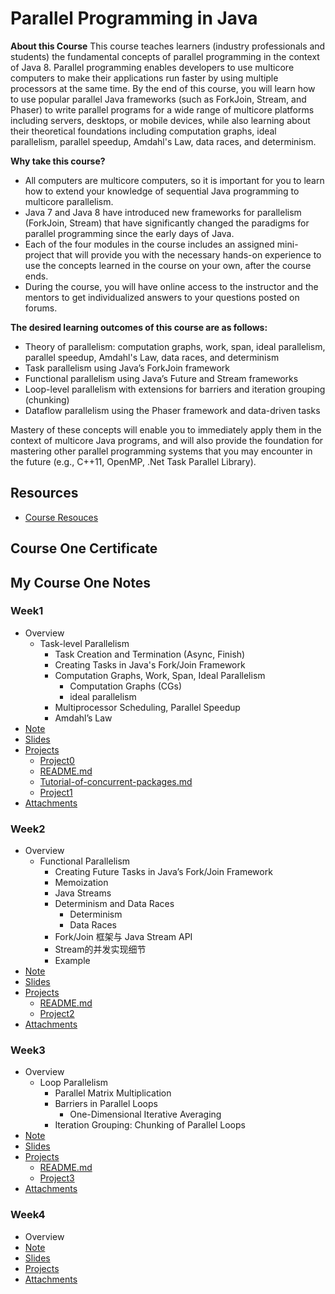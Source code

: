 # Parallel Programming in Java

**About this Course** This course teaches learners (industry professionals and students) the fundamental concepts of parallel programming in the context of Java 8. Parallel programming enables developers to use multicore computers to make their applications run faster by using multiple processors at the same time. By the end of this course, you will learn how to use popular parallel Java frameworks (such as ForkJoin, Stream, and Phaser) to write parallel programs for a wide range of multicore platforms including servers, desktops, or mobile devices, while also learning about their theoretical foundations including computation graphs, ideal parallelism, parallel speedup, Amdahl's Law, data races, and determinism.

**Why take this course?**

- All computers are multicore computers, so it is important for you to learn how to extend your knowledge of sequential Java programming to multicore parallelism.
- Java 7 and Java 8 have introduced new frameworks for parallelism (ForkJoin, Stream) that have significantly changed the paradigms for parallel programming since the early days of Java.
- Each of the four modules in the course includes an assigned mini-project that will provide you with the necessary hands-on experience to use the concepts learned in the course on your own, after the course ends.
- During the course, you will have online access to the instructor and the mentors to get individualized answers to your questions posted on forums.

**The desired learning outcomes of this course are as follows:**

- Theory of parallelism: computation graphs, work, span, ideal parallelism, parallel speedup, Amdahl's Law, data races, and determinism
- Task parallelism using Java’s ForkJoin framework
- Functional parallelism using Java’s Future and Stream frameworks
- Loop-level parallelism with extensions for barriers and iteration grouping (chunking)
- Dataflow parallelism using the Phaser framework and data-driven tasks

Mastery of these concepts will enable you to immediately apply them in the context of multicore Java programs, and will also provide the foundation for mastering other parallel programming systems that you may encounter in the future  (e.g., C++11, OpenMP, .Net Task Parallel Library).


## Resources
- [Course Resouces](./resources)

## Course One Certificate


## My Course One Notes

### Week1
- Overview
  - Task-level Parallelism
    - Task Creation and Termination (Async, Finish)
    - Creating Tasks in Java's Fork/Join Framework
    - Computation Graphs, Work, Span, Ideal Parallelism
      - Computation Graphs (CGs)
      - ideal parallelism
    - Multiprocessor Scheduling, Parallel Speedup
    - Amdahl’s Law
- [Note](./week1/README.md)
- [Slides](./week1/slides)
- [Projects](./week1/projects)
  - [Project0](./week1/projects/miniproject_0)
  - [README.md](./week1/projects/README.md)
  - [Tutorial-of-concurrent-packages.md](./week1/projects/Tutorial-of-Java-s-concurrent-packages.md)
  - [Project1](./week1/projects/miniproject_1)
- [Attachments](./week1/attachments)



### Week2
- Overview
  - Functional Parallelism
    - Creating Future Tasks in Java’s Fork/Join Framework
    - Memoization
    - Java Streams
    - Determinism and Data Races
      - Determinism
      - Data Races
    - Fork/Join 框架与 Java Stream API
    - Stream的并发实现细节
    - Example
- [Note](./week2/README.md)
- [Slides](./week2/slides)
- [Projects](./week2/projects)
  - [README.md](./week2/projects/README.md)
  - [Project2](./week2/projects/miniproject_2)
- [Attachments](./week2/attachments)


### Week3
- Overview
  - Loop Parallelism
    - Parallel Matrix Multiplication
    - Barriers in Parallel Loops
      - One-Dimensional Iterative Averaging
    - Iteration Grouping: Chunking of Parallel Loops
- [Note](./week3/README.md)
- [Slides](./week3/slides)
- [Projects](./week3/projects)
  - [README.md](./week3/projects/README.md)
  - [Project3](./week3/projects/miniproject_3)
- [Attachments](./week3/attachments)


### Week4
- Overview
- [Note](./week4/README.md)
- [Slides](./week4/slides)
- [Projects](./week4/projects)
- [Attachments](./week4/attachments)

